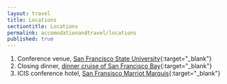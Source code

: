 ```yaml
---
layout: travel
title: Locations
sectiontitle: Locations
permalink: accomodationandtravel/locations
published: true
---
```


1. Conference venue, [San Francisco State University](https://goo.gl/maps/6yezKe92Mdu){:target="_blank"}
2. Closing dinner, [dinner cruise of San Francisco Bay](https://www.hornblower.com/port/gallery/sf+dinnerdance){:target="_blank"}
3. ICIS conference hotel, [San Fransisco Marriot Marquis](https://icis2018.aisconferences.org/hotel-travel/hotel-information/){:target="_blank"}

     
